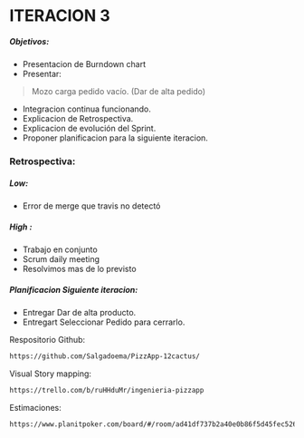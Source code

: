 # ITERACION 3
##### Objetivos:
- Presentacion de Burndown chart
- Presentar:
>  Mozo carga pedido vacío. (Dar de alta pedido)

- Integracion continua funcionando.
- Explicacion de Retrospectiva.
- Explicacion de evolución del Sprint.
- Proponer planificacion para la siguiente iteracion.

### Retrospectiva:
##### Low:
- Error de merge que travis no detectó
##### High :
- Trabajo en conjunto
- Scrum daily meeting
- Resolvimos mas de lo previsto

##### Planificacion Siguiente iteracion:
- Entregar Dar de alta producto.
- Entregart Seleccionar Pedido para cerrarlo.

Respositorio Github:
```sh
https://github.com/Salgadoema/PizzApp-12cactus/
```
Visual Story mapping:
```sh
https://trello.com/b/ruHHduMr/ingenieria-pizzapp
```
Estimaciones:
```sh
https://www.planitpoker.com/board/#/room/ad41df737b2a40e0b86f5d45fec5265e
```

